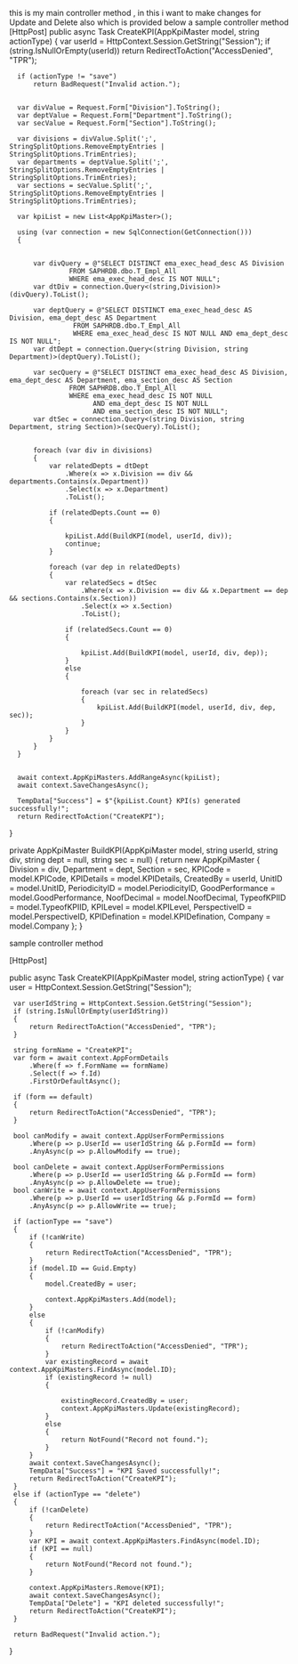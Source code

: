 this is my main controller method , in this i want to make changes for Update and Delete also which is provided below a sample controller method   
[HttpPost]
  public async Task<IActionResult> CreateKPI(AppKpiMaster model, string actionType)
  {
      var userId = HttpContext.Session.GetString("Session");
      if (string.IsNullOrEmpty(userId))
          return RedirectToAction("AccessDenied", "TPR");

      if (actionType != "save")
          return BadRequest("Invalid action.");

   
      var divValue = Request.Form["Division"].ToString();
      var deptValue = Request.Form["Department"].ToString();
      var secValue = Request.Form["Section"].ToString();

      var divisions = divValue.Split(';', StringSplitOptions.RemoveEmptyEntries | StringSplitOptions.TrimEntries);
      var departments = deptValue.Split(';', StringSplitOptions.RemoveEmptyEntries | StringSplitOptions.TrimEntries);
      var sections = secValue.Split(';', StringSplitOptions.RemoveEmptyEntries | StringSplitOptions.TrimEntries);

      var kpiList = new List<AppKpiMaster>();

      using (var connection = new SqlConnection(GetConnection()))
      {
       

          var divQuery = @"SELECT DISTINCT ema_exec_head_desc AS Division 
                   FROM SAPHRDB.dbo.T_Empl_All 
                   WHERE ema_exec_head_desc IS NOT NULL";
          var dtDiv = connection.Query<(string,Division)>(divQuery).ToList();

          var deptQuery = @"SELECT DISTINCT ema_exec_head_desc AS Division, ema_dept_desc AS Department 
                    FROM SAPHRDB.dbo.T_Empl_All 
                    WHERE ema_exec_head_desc IS NOT NULL AND ema_dept_desc IS NOT NULL";
          var dtDept = connection.Query<(string Division, string Department)>(deptQuery).ToList();

          var secQuery = @"SELECT DISTINCT ema_exec_head_desc AS Division, ema_dept_desc AS Department, ema_section_desc AS Section
                   FROM SAPHRDB.dbo.T_Empl_All
                   WHERE ema_exec_head_desc IS NOT NULL 
                         AND ema_dept_desc IS NOT NULL 
                         AND ema_section_desc IS NOT NULL";
          var dtSec = connection.Query<(string Division, string Department, string Section)>(secQuery).ToList();

    
          foreach (var div in divisions)
          {
              var relatedDepts = dtDept
                  .Where(x => x.Division == div && departments.Contains(x.Department))
                  .Select(x => x.Department)
                  .ToList();

              if (relatedDepts.Count == 0)
              {
       
                  kpiList.Add(BuildKPI(model, userId, div));
                  continue;
              }

              foreach (var dep in relatedDepts)
              {
                  var relatedSecs = dtSec
                      .Where(x => x.Division == div && x.Department == dep && sections.Contains(x.Section))
                      .Select(x => x.Section)
                      .ToList();

                  if (relatedSecs.Count == 0)
                  {
          
                      kpiList.Add(BuildKPI(model, userId, div, dep));
                  }
                  else
                  {
                 
                      foreach (var sec in relatedSecs)
                      {
                          kpiList.Add(BuildKPI(model, userId, div, dep, sec));
                      }
                  }
              }
          }
      }

    
      await context.AppKpiMasters.AddRangeAsync(kpiList);
      await context.SaveChangesAsync();

      TempData["Success"] = $"{kpiList.Count} KPI(s) generated successfully!";
      return RedirectToAction("CreateKPI");
  }



  private AppKpiMaster BuildKPI(AppKpiMaster model, string userId, string div, string dept = null, string sec = null)
  {
      return new AppKpiMaster
      {
          Division = div,
          Department = dept,
          Section = sec,
          KPICode = model.KPICode,
          KPIDetails = model.KPIDetails,
          CreatedBy = userId,
          UnitID = model.UnitID,
          PeriodicityID = model.PeriodicityID,
          GoodPerformance = model.GoodPerformance,
          NoofDecimal = model.NoofDecimal,
          TypeofKPIID = model.TypeofKPIID,
          KPILevel = model.KPILevel,
          PerspectiveID = model.PerspectiveID,
          KPIDefination = model.KPIDefination,
          Company = model.Company
      };
  }

sample controller method 

 [HttpPost]

 public async Task<IActionResult> CreateKPI(AppKpiMaster model, string actionType)
 {
     var user = HttpContext.Session.GetString("Session");

     var userIdString = HttpContext.Session.GetString("Session");
     if (string.IsNullOrEmpty(userIdString))
     {
         return RedirectToAction("AccessDenied", "TPR");
     }

     string formName = "CreateKPI";
     var form = await context.AppFormDetails
         .Where(f => f.FormName == formName)
         .Select(f => f.Id)
         .FirstOrDefaultAsync();

     if (form == default)
     {
         return RedirectToAction("AccessDenied", "TPR");
     }

     bool canModify = await context.AppUserFormPermissions
         .Where(p => p.UserId == userIdString && p.FormId == form)
         .AnyAsync(p => p.AllowModify == true);

     bool canDelete = await context.AppUserFormPermissions
         .Where(p => p.UserId == userIdString && p.FormId == form)
         .AnyAsync(p => p.AllowDelete == true);
     bool canWrite = await context.AppUserFormPermissions
         .Where(p => p.UserId == userIdString && p.FormId == form)
         .AnyAsync(p => p.AllowWrite == true);

     if (actionType == "save")
     {
         if (!canWrite)
         {
             return RedirectToAction("AccessDenied", "TPR");
         }
         if (model.ID == Guid.Empty)
         {
             model.CreatedBy = user;

             context.AppKpiMasters.Add(model);
         }
         else
         {
             if (!canModify)
             {
                 return RedirectToAction("AccessDenied", "TPR");
             }
             var existingRecord = await context.AppKpiMasters.FindAsync(model.ID);
             if (existingRecord != null)
             {

                 existingRecord.CreatedBy = user;
                 context.AppKpiMasters.Update(existingRecord);
             }
             else
             {
                 return NotFound("Record not found.");
             }
         }
         await context.SaveChangesAsync();
         TempData["Success"] = "KPI Saved successfully!";
         return RedirectToAction("CreateKPI");
     }
     else if (actionType == "delete")
     {
         if (!canDelete)
         {
             return RedirectToAction("AccessDenied", "TPR");
         }
         var KPI = await context.AppKpiMasters.FindAsync(model.ID);
         if (KPI == null)
         {
             return NotFound("Record not found.");
         }

         context.AppKpiMasters.Remove(KPI);
         await context.SaveChangesAsync();
         TempData["Delete"] = "KPI deleted successfully!";
         return RedirectToAction("CreateKPI");
     }

     return BadRequest("Invalid action.");
 }
